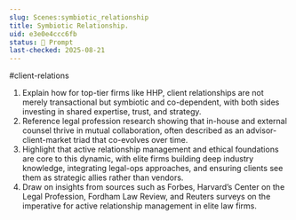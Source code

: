 ```yaml
---
slug: Scenes:symbiotic_relationship
title: Symbiotic Relationship.
uid: e3e0e4ccc6fb
status: 💬 Prompt
last-checked: 2025-08-21
---
```

#client-relations 
1. Explain how for top-tier firms like HHP, client relationships are not merely transactional but symbiotic and co-dependent, with both sides investing in shared expertise, trust, and strategy.
2. Reference legal profession research showing that in-house and external counsel thrive in mutual collaboration, often described as an advisor-client-market triad that co-evolves over time.
3. Highlight that active relationship management and ethical foundations are core to this dynamic, with elite firms building deep industry knowledge, integrating legal-ops approaches, and ensuring clients see them as strategic allies rather than vendors.
4. Draw on insights from sources such as Forbes, Harvard’s Center on the Legal Profession, Fordham Law Review, and Reuters surveys on the imperative for active relationship management in elite law firms.
